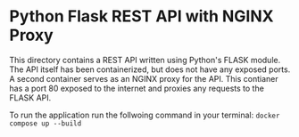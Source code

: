 # Python Flask REST API with NGINX Proxy

This directory contains a REST API written using Python's FLASK module. The API itself has been containerized, but does not have any exposed ports. A second container serves as an NGINX proxy for the API. This contianer has a port 80 exposed to the internet and proxies any requests to the FLASK API.

To run the application run the follwoing command in your terminal: `docker compose up --build`